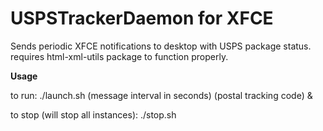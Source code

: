 # USPSTrackerDaemon for XFCE

Sends periodic XFCE notifications to desktop with USPS package status.
requires html-xml-utils package to function properly.

**Usage**

to run:
./launch.sh (message interval in seconds) (postal tracking code) &

to stop (will stop all instances):
./stop.sh

